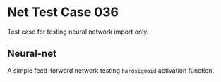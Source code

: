 # Net Test Case 036

Test case for testing neural network import only.

## Neural-net

A simple feed-forward network testing `hardsigmoid` activation function.
